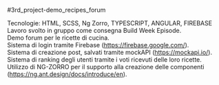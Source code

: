 #3rd_project-demo_recipes_forum

Tecnologie: HTML, SCSS, Ng Zorro, TYPESCRIPT, ANGULAR, FIREBASE<br>
Lavoro svolto in gruppo come consegna Build Week Episode.<br>
Demo forum per le ricette di cucina.<br>
Sistema di login tramite Firebase (https://firebase.google.com/).<br>
Sistema di creazione post, salvati tramite mockAPI (https://mockapi.io/).<br>
Sistema di ranking degli utenti tramite i voti ricevuti delle loro ricette.<br>
Utilizzo di NG-ZORRO per il supporto alla creazione delle componenti (https://ng.ant.design/docs/introduce/en).<br> 
